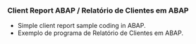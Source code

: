 ### Client Report ABAP / Relatório de Clientes em ABAP 
- Simple client report sample coding in ABAP.
- Exemplo de programa de Relatório de Clientes em ABAP.

